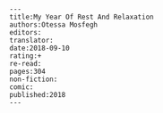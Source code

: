 
    ---
    title:My Year Of Rest And Relaxation
    authors:Otessa Mosfegh
    editors:
    translator:
    date:2018-09-10
    rating:+
    re-read:
    pages:304
    non-fiction:
    comic:
    published:2018
    ---

    
